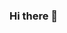 ### Hi there 👋

<!-- #### Who I am?

- A Software Engineer based in **[Lagos](https://en.wikipedia.org/wiki/Lagos), [Nigerua](https://en.wikipedia.org/wiki/Nigeria)**.
- Working as **Frontend Engineer** at **[NCK Technologies](https://ncktech.com)**.
- Open Source enthusiast.

#### What I do?

- Write `Typescript`, `React`, `NUXT`, `React,js`, `Node.js`, `MongoDB`.
- Contributing to Open Source.

#### What are my skill sets?

- 🗄️ **Backend:**

  - **Language:** `JavaScript(Node.js)`
  - **Framework:** `Express.js`
  - **Databases:** `MongoDB`


- 🖥 **Frontend:**

  - **Language:** `Typescript`
  - **Framework/Library:** `React.js` • `Vue` • `Next.js` • `Nuxt`
  - **UI Toolkit:** `Ant Design` • `MUI` • `Semantic UI`
  - **Utils:** `Tailwind` • `Bootstrap` • `Styled Components`

- 🎡 **Ecosystem:**
  - **Deployments:** `Nginx` • `Netlify` 
  - **Version Control:** `Git` • `GitHub`
  - **CI/CD:** `Github Actions` 
  - **Project Management:** `GitHub Projects` • `Trello` 


<br/>
<br/>
<br/> -->

<!--
**4larin/4larin** is a ✨ _special_ ✨ repository because its `README.md` (this file) appears on your GitHub profile.

Here are some ideas to get you started:

- 🔭 I’m currently working on ...
- 🌱 I’m currently learning ...
- 👯 I’m looking to collaborate on ...
- 🤔 I’m looking for help with ...
- 💬 Ask me about ...
- 📫 How to reach me: ...
- 😄 Pronouns: ...
- ⚡ Fun fact: ...
-->
